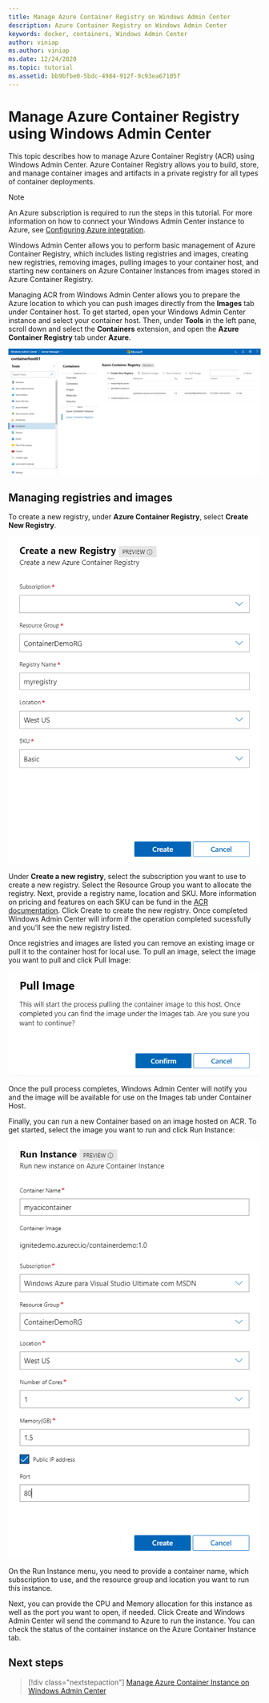 ```yaml
---
title: Manage Azure Container Registry on Windows Admin Center
description: Azure Container Registry on Windows Admin Center
keywords: docker, containers, Windows Admin Center
author: viniap
ms.author: viniap
ms.date: 12/24/2020
ms.topic: tutorial
ms.assetid: bb9bfbe0-5bdc-4984-912f-9c93ea67105f
---
```

# Manage Azure Container Registry using Windows Admin Center

This topic describes how to manage Azure Container Registry (ACR) using Windows Admin Center. Azure Container Registry allows you to build, store, and manage container images and artifacts in a private registry for all types of container deployments. 

>[!Note]
>An Azure subscription is required to run the steps in this tutorial. For more information on how to connect your Windows Admin Center instance to Azure, see [Configuring Azure integration](https://docs.microsoft.com/en-us/windows-server/manage/windows-admin-center/azure/azure-integration).

Windows Admin Center allows you to perform basic management of Azure Container Registry, which includes listing registries and images, creating new registries, removing images, pulling images to your container host, and starting new containers on Azure Container Instances from images stored in Azure Container Registry.

Managing ACR from Windows Admin Center allows you to prepare the Azure location to which you can push images directly from the **Images** tab under Container host. To get started, open your Windows Admin Center instance and select your container host. Then, under **Tools** in the left pane, scroll down and select the **Containers** extension, and open the **Azure Container Registry** tab under **Azure**.

![WAC-ACR](./media/WAC-ACR.png)

## Managing registries and images

To create a new registry, under **Azure Container Registry**, select **Create New Registry**.

![WAC-ACRNew](./media/WAC-ACRNew.png)

Under **Create a new registry**, select the subscription you want to use to create a new registry. Select the Resource Group you want to allocate the registry. Next, provide a registry name, location and SKU. More information on pricing and features on each SKU can be fund in the [ACR documentation](https://docs.microsoft.com/en-us/azure/container-registry/). Click Create to create the new registry. Once completed Windows Admin Center will inform if the operation completed sucessfully and you'll see the new registry listed.

Once registries and images are listed you can remove an existing image or pull it to the container host for local use. To pull an image, select the image you want to pull and click Pull Image:

![WAC-ACRPull](./media/WAC-ACRPull.png)

Once the pull process completes, Windows Admin Center will notify you and the image will be available for use on the Images tab under Container Host.

Finally, you can run a new Container based on an image hosted on ACR. To get started, select the image you want to run and click Run Instance:

![WAC-ACRRun](./media/WAC-ACRRun.png)

On the Run Instance menu, you need to provide a container name, which subscription to use, and the resource group and location you want to run this instance.

Next, you can provide the CPU and Memory allocation for this instance as well as the port you want to open, if needed. Click Create and Windows Admin Center wil send the command to Azure to run the instance. You can check the status of the container instance on the Azure Container Instance tab.

## Next steps

> [!div class="nextstepaction"]
> [Manage Azure Container Instance on Windows Admin Center](./wac-aci.md)